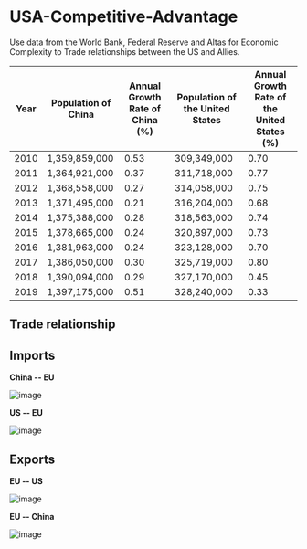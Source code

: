 # USA-Competitive-Advantage
Use data from the World Bank, Federal Reserve and Altas for Economic Complexity to Trade relationships between the US and Allies. 



| Year | Population of China | Annual Growth Rate of China (%) | Population of the United States | Annual Growth Rate of the United States (%) |
|------|---------------------|----------------------------------|----------------------------------|--------------------------------------------|
| 2010 | 1,359,859,000       | 0.53                             | 309,349,000                       | 0.70                                       |
| 2011 | 1,364,921,000       | 0.37                             | 311,718,000                       | 0.77                                       |
| 2012 | 1,368,558,000       | 0.27                             | 314,058,000                       | 0.75                                       |
| 2013 | 1,371,495,000       | 0.21                             | 316,204,000                       | 0.68                                       |
| 2014 | 1,375,388,000       | 0.28                             | 318,563,000                       | 0.74                                       |
| 2015 | 1,378,665,000       | 0.24                             | 320,897,000                       | 0.73                                       |
| 2016 | 1,381,963,000       | 0.24                             | 323,128,000                       | 0.70                                       |
| 2017 | 1,386,050,000       | 0.30                             | 325,719,000                       | 0.80                                       |
| 2018 | 1,390,094,000       | 0.29                             | 327,170,000                       | 0.45                                       |
| 2019 | 1,397,175,000       | 0.51                             | 328,240,000                       | 0.33                

**Trade relationship**
----------------------

**Imports**
-----------
**China -- EU**

![image](https://user-images.githubusercontent.com/13305262/231326784-68aa4684-0841-43e4-a0ae-49e485eff4c9.png)

**US -- EU**

![image](https://user-images.githubusercontent.com/13305262/231327133-402ab1f8-7bf7-4aa5-9642-2944e22aad09.png)

**Exports**
-----------

**EU -- US**

![image](https://user-images.githubusercontent.com/13305262/231329056-a465b243-d92c-473f-a877-d3b02bb3652a.png)

**EU -- China**

![image](https://user-images.githubusercontent.com/13305262/231329260-877b3c33-93d5-4035-bd70-be99c07bbc80.png)


